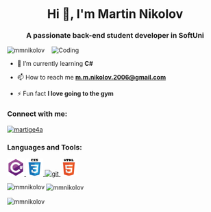 <h1 align="center">Hi 👋, I'm Martin Nikolov</h1>
<h3 align="center">A passionate back-end student developer in SoftUni</h3>
<img align="right" alt="Coding" width="400" margin-right="30" src="https://camo.githubusercontent.com/cae12fddd9d6982901d82580bdf321d81fb299141098ca1c2d4891870827bf17/68747470733a2f2f6d69726f2e6d656469756d2e636f6d2f6d61782f313336302f302a37513379765349765f7430696f4a2d5a2e676966">

<p align="left"> <img src="https://komarev.com/ghpvc/?username=mmnikolov&label=Profile%20views&color=0e75b6&style=flat" alt="mmnikolov" /> </p>

- 🌱 I’m currently learning **C#**

- 📫 How to reach me **m.m.nikolov.2006@gmail.com**

- ⚡ Fun fact **I love going to the gym**

<h3 align="left">Connect with me:</h3>
<p align="left">
<a href="https://instagram.com/martige4a" target="blank"><img align="center" src="https://raw.githubusercontent.com/rahuldkjain/github-profile-readme-generator/master/src/images/icons/Social/instagram.svg" alt="martige4a" height="30" width="40" /></a>
</p>

<h3 align="left">Languages and Tools:</h3>
<p align="left"> <a href="https://www.w3schools.com/cs/" target="_blank" rel="noreferrer"> <img src="https://raw.githubusercontent.com/devicons/devicon/master/icons/csharp/csharp-original.svg" alt="csharp" width="40" height="40"/> </a> <a href="https://www.w3schools.com/css/" target="_blank" rel="noreferrer"> <img src="https://raw.githubusercontent.com/devicons/devicon/master/icons/css3/css3-original-wordmark.svg" alt="css3" width="40" height="40"/> </a> <a href="https://git-scm.com/" target="_blank" rel="noreferrer"> <img src="https://www.vectorlogo.zone/logos/git-scm/git-scm-icon.svg" alt="git" width="40" height="40"/> </a> <a href="https://www.w3.org/html/" target="_blank" rel="noreferrer"> <img src="https://raw.githubusercontent.com/devicons/devicon/master/icons/html5/html5-original-wordmark.svg" alt="html5" width="40" height="40"/> </a> </p>

<p><img align="left" src="https://github-readme-stats.vercel.app/api/top-langs?username=mmnikolov&show_icons=true&locale=en&layout=compact" alt="mmnikolov" /></p>

<p>&nbsp;<img align="center" src="https://github-readme-stats.vercel.app/api?username=mmnikolov&show_icons=true&locale=en" alt="mmnikolov" /></p>

<p><img align="center" src="https://github-readme-streak-stats.herokuapp.com/?user=mmnikolov&" alt="mmnikolov" /></p>

